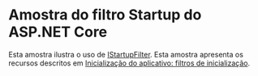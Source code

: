 # <a name="aspnet-core-startup-filter-sample"></a>Amostra do filtro Startup do ASP.NET Core

Esta amostra ilustra o uso de [IStartupFilter](https://docs.microsoft.com/dotnet/api/microsoft.aspnetcore.hosting.istartupfilter). Esta amostra apresenta os recursos descritos em [Inicialização do aplicativo: filtros de inicialização](https://docs.microsoft.com/aspnet/core/fundamentals/startup#startup-filters).

